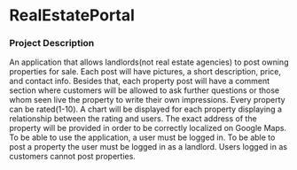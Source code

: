 # RealEstatePortal


### Project Description

An application that allows landlords(not real estate agencies) to post owning properties for sale.
Each post will have pictures, a short description, price, and contact info. Besides that,
each property post will have a comment section where customers will be allowed to ask further questions or
those whom seen live the property to write their own impressions.
Every property can be rated(1-10). A chart will be displayed for each property displaying a relationship between the rating and users.
The exact address of the property will be provided in order to be correctly localized on Google Maps.
To be able to use the application, a user must be logged in. To be able to post a property the user must be logged in as a landlord. Users logged in as customers cannot post properties. 



